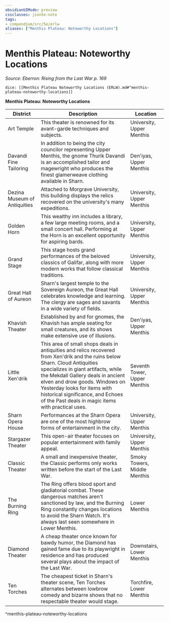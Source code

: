 ```yaml
---
obsidianUIMode: preview
cssclasses: json5e-note
tags:
- compendium/src/5e/erlw
aliases: ["Menthis Plateau: Noteworthy Locations"]
---
```

# Menthis Plateau: Noteworthy Locations
*Source: Eberron: Rising from the Last War p. 169* 

`dice: [[Menthis Plateau Noteworthy Locations (ERLW).md#^menthis-plateau-noteworthy-locations]]`

**Menthis Plateau: Noteworthy Locations**

| District | Description | Location |
|----------|-------------|----------|
| Art Temple | This theater is renowned for its avant-garde techniques and subjects. | University, Upper Menthis |
| Davandi Fine Tailoring | In addition to being the city councilor representing Upper Menthis, the gnome Thurik Davandi is an accomplished tailor and magewright who produces the finest glamerweave clothing available in Sharn. | Den'iyas, Upper Menthis |
| Dezina Museum of Antiquities | Attached to Morgrave University, this building displays the relics recovered on the university's many expeditions. | University, Upper Menthis |
| Golden Horn | This wealthy inn includes a library, a few large meeting rooms, and a small concert hall. Performing at the Horn is an excellent opportunity for aspiring bards. | University, Upper Menthis |
| Grand Stage | This stage hosts grand performances of the beloved classics of Galifar, along with more modern works that follow classical traditions. | University, Upper Menthis |
| Great Hall of Aureon | Sharn's largest temple to the Sovereign Aureon, the Great Hall celebrates knowledge and learning. The clergy are sages and savants in a wide variety of fields. | University, Upper Menthis |
| Khavish Theater | Established by and for gnomes, the Khavish has ample seating for small creatures, and its shows make extensive use of illusions. | Den'iyas, Upper Menthis |
| Little Xen'drik | This area of small shops deals in antiquities and relics recovered from Xen'drik and the ruins below Sharn. Cloud Antiquities specializes in giant artifacts, while the Mekdall Gallery deals in ancient elven and drow goods. Windows on Yesterday looks for items with historical significance, and Echoes of the Past deals in magic items with practical uses. | Seventh Tower, Upper Menthis |
| Sharn Opera House | Performances at the Sharn Opera are one of the most highbrow forms of entertainment in the city. | University, Upper Menthis |
| Stargazer Theater | This open-air theater focuses on popular entertainment with family appeal. | University, Upper Menthis |
| Classic Theater | A small and inexpensive theater, the Classic performs only works written before the start of the Last War. | Smoky Towers, Middle Menthis |
| The Burning Ring | The Ring offers blood sport and gladiatorial combat. These dangerous matches aren't sanctioned by law, and the Burning Ring constantly changes locations to avoid the Sharn Watch. It's always last seen somewhere in Lower Menthis. | Lower Menthis |
| Diamond Theater | A cheap theater once known for bawdy humor, the Diamond has gained fame due to its playwright in residence and has produced several plays about the impact of the Last War. | Downstairs, Lower Menthis |
| Ten Torches | The cheapest ticket in Sharn's theater scene, Ten Torches alternates between lowbrow comedy and bizarre shows that no respectable theater would stage. | Torchfire, Lower Menthis |
^menthis-plateau-noteworthy-locations